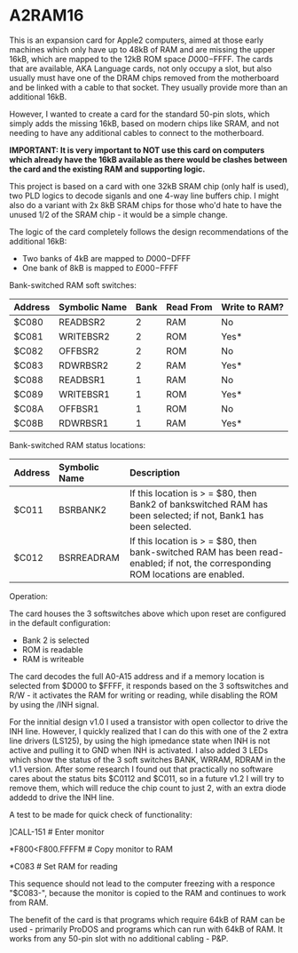 # A2RAM16
This is an expansion card for Apple2 computers, aimed at those early machines which only have up to 48kB of RAM and are missing the upper 16kB, which are mapped to the 12kB ROM space $D000-$FFFF.
The cards that are available, AKA Language cards, not only occupy a slot, but also usually must have one of the DRAM chips removed from the motherboard and be linked with a cable to that socket. They usually provide more than an additional 16kB.

However, I wanted to create a card for the standard 50-pin slots, which simply adds the missing 16kB, based on modern chips like SRAM, and not needing to have any additional cables to connect to the motherboard.

**IMPORTANT: It is very important to NOT use this card on computers which already have the 16kB available as there would be clashes between the card and the existing RAM and supporting logic.**

This project is based on a card with one 32kB SRAM chip (only half is used), two PLD logics to decode siganls and one 4-way line buffers chip. I might also do a variant with 2x 8kB SRAM chips for those who'd hate to have the unused 1/2 of the SRAM chip - it would be a simple change.

The logic of the card completely follows the design recommendations of the additional 16kB:
* Two banks of 4kB are mapped to $D000-$DFFF
* One bank of 8kB is mapped to $E000-$FFFF

Bank-switched RAM soft switches:

| Address | Symbolic Name | Bank | Read From | Write to RAM? |
|:--------|:--------------|:-----|:----------|:--------------|
|$C080|READBSR2|2|RAM|No|
|$C081|WRITEBSR2|2|ROM|Yes*|
|$C082|OFFBSR2|2|ROM|No|
|$C083|RDWRBSR2|2|RAM|Yes*|
|$C088|READBSR1|1|RAM|No|
|$C089|WRITEBSR1|1|ROM|Yes*|
|$C08A|OFFBSR1|1|ROM|No|
|$C08B|RDWRBSR1|1|RAM|Yes*|

Bank-switched RAM status locations:

| Address | Symbolic Name | Description                      |
|:--------|:--------------|:---------------------------------|
|$C011|BSRBANK2|If this location is > = $80, then Bank2 of bankswitched RAM has been selected; if not, Bank1 has been selected.|
|$C012|BSRREADRAM|If this location is > = $80, then bank-switched RAM has been read-enabled; if not, the corresponding ROM locations are enabled.|

Operation:

The card houses the 3 softswitches above which upon reset are configured in the default configuration:

* Bank 2 is selected
* ROM is readable
* RAM is writeable

The card decodes the full A0-A15 address and if a memory location is selected from $D000 to $FFFF, it responds based on the 3 softswitches and R/W - it activates the RAM for writing or reading, while disabling the ROM by using the /INH signal.

For the innitial design v1.0 I used a transistor with open collector to drive the INH line. However, I quickly realized that I can do this with one of the 2 extra line drivers (LS125), by using the high ipmedance state when INH is not active and pulling it to GND when INH is activated. I also added 3 LEDs which show the status of the 3 soft switches BANK, WRRAM, RDRAM in the v1.1 version.
After some research I found out that practically no software cares about the status bits $C0112 and $C011, so in a future v1.2 I will try to remove them, which will reduce the chip count to just 2, with an extra diode addedd to drive the INH line.

A test to be made for quick check of functionality:

]CALL-151           # Enter monitor

*F800<F800.FFFFM    # Copy monitor to RAM

*C083               # Set RAM for reading

This sequence should not lead to the computer freezing with a responce "$C083-", because the monitor is copied to the RAM and continues to work from RAM.

The benefit of the card is that programs which require 64kB of RAM can be used - primarily ProDOS and programs which can run with 64kB of RAM. It works from any 50-pin slot with no additional cabling - P&P.


